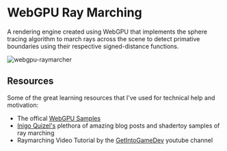 # WebGPU Ray Marching
A rendering engine created using WebGPU that implements the sphere tracing algorithm to march rays across the scene to detect primative boundaries using their respective signed-distance functions. 

![webgpu-raymarcher](https://user-images.githubusercontent.com/18451835/230233957-a394b89a-a8b2-47fe-892a-e84e9a2a7040.png)

## Resources
Some of the great learning resources that I've used for technical help and motivation:
- The offical [WebGPU Samples](https://webgpu.github.io/webgpu-samples)
- [Inigo Quizel's](https://iquilezles.org/) plethora of amazing blog posts and shadertoy samples of ray marching
- Raymarching Video Tutorial by the [GetIntoGameDev](https://www.youtube.com/watch?v=EifzQ7YsH2E&list=PLn3eTxaOtL2O6Yr-wpSRiNS9W-ZEAfPjH&index=1) youtube channel
